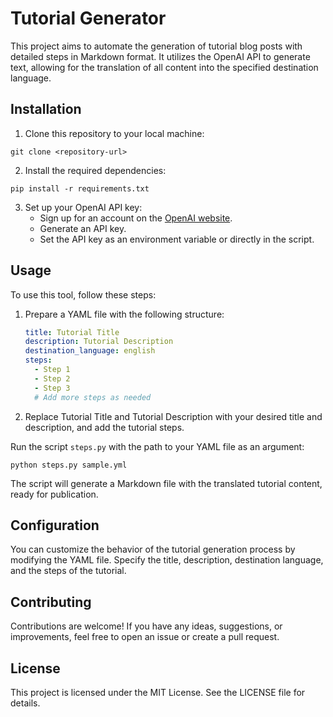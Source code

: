# Tutorial Generator

This project aims to automate the generation of tutorial blog posts with detailed steps in Markdown format. It utilizes the OpenAI API to generate text, allowing for the translation of all content into the specified destination language.

## Installation

1. Clone this repository to your local machine:

`git clone <repository-url>`

2. Install the required dependencies:

`pip install -r requirements.txt`

3. Set up your OpenAI API key:
   - Sign up for an account on the [OpenAI website](https://openai.com/).
   - Generate an API key.
   - Set the API key as an environment variable or directly in the script.

## Usage

To use this tool, follow these steps:

1. Prepare a YAML file with the following structure:
   ```yaml
   title: Tutorial Title
   description: Tutorial Description
   destination_language: english
   steps:
     - Step 1
     - Step 2
     - Step 3
     # Add more steps as needed
2.  Replace Tutorial Title and Tutorial Description with your desired title and description, and add the tutorial steps.

Run the script `steps.py` with the path to your YAML file as an argument:

`python steps.py sample.yml`

The script will generate a Markdown file with the translated tutorial content, ready for publication.

## Configuration

You can customize the behavior of the tutorial generation process by modifying the YAML file. Specify the title, description, destination language, and the steps of the tutorial.

## Contributing

Contributions are welcome! If you have any ideas, suggestions, or improvements, feel free to open an issue or create a pull request.

## License

This project is licensed under the MIT License. See the LICENSE file for details.
